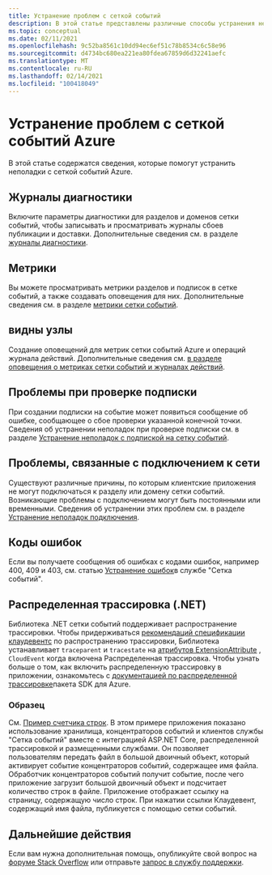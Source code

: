 ```yaml
---
title: Устранение проблем с сеткой событий
description: В этой статье представлены различные способы устранения неполадок с сеткой событий Azure.
ms.topic: conceptual
ms.date: 02/11/2021
ms.openlocfilehash: 9c52ba8561c10dd94ec6ef51c78b8534c6c58e96
ms.sourcegitcommit: d4734bc680ea221ea80fdea67859d6d32241aefc
ms.translationtype: MT
ms.contentlocale: ru-RU
ms.lasthandoff: 02/14/2021
ms.locfileid: "100418049"
---
```

# <a name="troubleshoot-azure-event-grid-issues"></a>Устранение проблем с сеткой событий Azure
В этой статье содержатся сведения, которые помогут устранить неполадки с сеткой событий Azure. 

## <a name="diagnostic-logs"></a>Журналы диагностики
Включите параметры диагностики для разделов и доменов сетки событий, чтобы записывать и просматривать журналы сбоев публикации и доставки. Дополнительные сведения см. в разделе [журналы диагностики](enable-diagnostic-logs-topic.md).

## <a name="metrics"></a>Метрики
Вы можете просматривать метрики разделов и подписок в сетке событий, а также создавать оповещения для них. Дополнительные сведения см. в разделе [метрики сетки событий](monitor-event-delivery.md).

## <a name="alerts"></a>видны узлы
Создание оповещений для метрик сетки событий Azure и операций журнала действий. Дополнительные сведения см. [в разделе оповещения о метриках сетки событий и журналах действий](set-alerts.md).

## <a name="subscription-validation-issues"></a>Проблемы при проверке подписки
При создании подписки на событие может появиться сообщение об ошибке, сообщающее о сбое проверки указанной конечной точки. Сведения об устранении неполадок при проверке подписки см. в разделе [Устранение неполадок с подпиской на сетку событий](troubleshoot-subscription-validation.md). 

## <a name="network-connectivity-issues"></a>Проблемы, связанные с подключением к сети
Существуют различные причины, по которым клиентские приложения не могут подключаться к разделу или домену сетки событий. Возникающие проблемы с подключением могут быть постоянными или временными. Сведения об устранении этих проблем см. в разделе [Устранение неполадок подключения](troubleshoot-network-connectivity.md).

## <a name="error-codes"></a>Коды ошибок
Если вы получаете сообщения об ошибках с кодами ошибок, например 400, 409 и 403, см. статью [Устранение ошибок](troubleshoot-errors.md)в службе "Сетка событий". 

## <a name="distributed-tracing-net"></a>Распределенная трассировка (.NET)
Библиотека .NET сетки событий поддерживает распространение трассировки. Чтобы придерживаться [рекомендаций спецификации клаудевентс](https://github.com/cloudevents/spec/blob/master/extensions/distributed-tracing.md) по распространению трассировки, Библиотека устанавливает `traceparent` и `tracestate` на [атрибутов ExtensionAttribute](https://github.com/Azure/azure-sdk-for-net/blob/master/sdk/eventgrid/Azure.Messaging.EventGrid/src/Customization/CloudEvent.cs#L126) , `CloudEvent` когда включена Распределенная трассировка. Чтобы узнать больше о том, как включить распределенную трассировку в приложении, ознакомьтесь с [документацией по распределенной трассировке](https://github.com/Azure/azure-sdk-for-net/blob/master/sdk/core/Azure.Core/samples/Diagnostics.md#Distributed-tracing)пакета SDK для Azure.

### <a name="sample"></a>Образец
См. [Пример счетчика строк](/samples/azure/azure-sdk-for-net/line-counter/). В этом примере приложения показано использование хранилища, концентраторов событий и клиентов службы "Сетка событий" вместе с интеграцией ASP.NET Core, распределенной трассировкой и размещенными службами. Он позволяет пользователям передать файл в большой двоичный объект, который активирует событие концентраторов событий, содержащее имя файла. Обработчик концентраторов событий получит событие, после чего приложение загрузит большой двоичный объект и подсчитает количество строк в файле. Приложение отображает ссылку на страницу, содержащую число строк. При нажатии ссылки Клаудевент, содержащий имя файла, публикуется с помощью сетки событий.

## <a name="next-steps"></a>Дальнейшие действия
Если вам нужна дополнительная помощь, опубликуйте свой вопрос на [форуме Stack Overflow](https://stackoverflow.com/questions/tagged/azure-eventgrid) или отправьте [запрос в службу поддержки](https://azure.microsoft.com/support/options/). 
